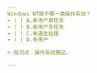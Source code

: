 ```yaml
---
Windows NT属于哪一类操作系统？
- ( ) A.单用户单任务 
- ( ) B.单用户多任务 
- ( ) C.单道批处理 
- ( ) D.多用户

> 知识点：操作系统概述。

---
```

